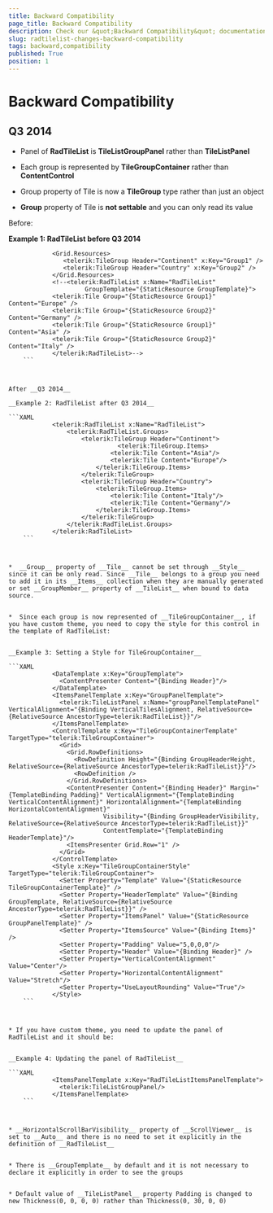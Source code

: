 ```yaml
---
title: Backward Compatibility
page_title: Backward Compatibility
description: Check our &quot;Backward Compatibility&quot; documentation article for the RadTileList {{ site.framework_name }} control.
slug: radtilelist-changes-backward-compatibility
tags: backward,compatibility
published: True
position: 1
---
```


# Backward Compatibility



## Q3 2014
      

* Panel of __RadTileList__ is __TileListGroupPanel__ rather than __TileListPanel__
          

* Each group is represented by __TileGroupContainer__ rather than __ContentControl__
          

* Group property of Tile is now a __TileGroup__ type rather than just an object
          

* __Group__ property of Tile is __not settable__ and you can only read its value
          

Before:

__Example 1: RadTileList before Q3 2014__

```XAML
			<Grid.Resources>
			   <telerik:TileGroup Header="Continent" x:Key="Group1" />
			   <telerik:TileGroup Header="Country" x:Key="Group2" />
			</Grid.Resources>
			<!--<telerik:RadTileList x:Name="RadTileList"
			         GroupTemplate="{StaticResource GroupTemplate}">
			<telerik:Tile Group="{StaticResource Group1}" Content="Europe" />
			<telerik:Tile Group="{StaticResource Group2}" Content="Germany" />
			<telerik:Tile Group="{StaticResource Group1}" Content="Asia" />
			<telerik:Tile Group="{StaticResource Group2}" Content="Italy" />
			</telerik:RadTileList>-->
	```



After __Q3 2014__

__Example 2: RadTileList after Q3 2014__

```XAML
			<telerik:RadTileList x:Name="RadTileList">
				<telerik:RadTileList.Groups>
					<telerik:TileGroup Header="Continent">
			                  <telerik:TileGroup.Items>
							<telerik:Tile Content="Asia"/>
							<telerik:Tile Content="Europe"/>
						</telerik:TileGroup.Items>
					</telerik:TileGroup>
					<telerik:TileGroup Header="Country">
						<telerik:TileGroup.Items>
							<telerik:Tile Content="Italy"/>
							<telerik:Tile Content="Germany"/>
						</telerik:TileGroup.Items>
					</telerik:TileGroup>
				</telerik:RadTileList.Groups>
			</telerik:RadTileList>
	```



*  __Group__ property of __Tile__ cannot be set through __Style__ since it can be only read. Since __Tile__ belongs to a group you need to add it in its __Items__ collection when they are manually generated or set __GroupMember__ property of __TileList__ when bound to data source.
          

*  Since each group is now represented of __TileGroupContainer__, if you have custom theme, you need to copy the style for this control in the template of RadTileList:
          

__Example 3: Setting a Style for TileGroupContainer__

```XAML
			<DataTemplate x:Key="GroupTemplate">
			  <ContentPresenter Content="{Binding Header}"/>
			</DataTemplate>
			<ItemsPanelTemplate x:Key="GroupPanelTemplate">
			  <telerik:TileListPanel x:Name="groupPanelTemplatePanel" VerticalAlignment="{Binding VerticalTilesAlignment, RelativeSource={RelativeSource AncestorType=telerik:RadTileList}}"/>
			</ItemsPanelTemplate>
			<ControlTemplate x:Key="TileGroupContainerTemplate" TargetType="telerik:TileGroupContainer">
			  <Grid>
			    <Grid.RowDefinitions>
			      <RowDefinition Height="{Binding GroupHeaderHeight, RelativeSource={RelativeSource AncestorType=telerik:RadTileList}}"/>
			      <RowDefinition />
			    </Grid.RowDefinitions>
			    <ContentPresenter Content="{Binding Header}" Margin="{TemplateBinding Padding}" VerticalAlignment="{TemplateBinding VerticalContentAlignment}" HorizontalAlignment="{TemplateBinding HorizontalContentAlignment}"
			              Visibility="{Binding GroupHeaderVisibility, RelativeSource={RelativeSource AncestorType=telerik:RadTileList}}"
			              ContentTemplate="{TemplateBinding HeaderTemplate}"/>
			    <ItemsPresenter Grid.Row="1" />
			  </Grid>
			</ControlTemplate>
			<Style x:Key="TileGroupContainerStyle" TargetType="telerik:TileGroupContainer">
			  <Setter Property="Template" Value="{StaticResource TileGroupContainerTemplate}" />
			  <Setter Property="HeaderTemplate" Value="{Binding GroupTemplate, RelativeSource={RelativeSource AncestorType=telerik:RadTileList}}" />
			  <Setter Property="ItemsPanel" Value="{StaticResource GroupPanelTemplate}" />
			  <Setter Property="ItemsSource" Value="{Binding Items}" />
			  <Setter Property="Padding" Value="5,0,0,0"/>
			  <Setter Property="Header" Value="{Binding Header}" />
			  <Setter Property="VerticalContentAlignment" Value="Center"/>
			  <Setter Property="HorizontalContentAlignment" Value="Stretch"/>
			  <Setter Property="UseLayoutRounding" Value="True"/>
			</Style>
	```



* If you have custom theme, you need to update the panel of RadTileList and it should be:
          

__Example 4: Updating the panel of RadTileList__

```XAML
			<ItemsPanelTemplate x:Key="RadTileListItemsPanelTemplate">
			  <telerik:TileListGroupPanel/>
			</ItemsPanelTemplate>
	```



* __HorizontalScrollBarVisibility__ property of __ScrollViewer__ is set to __Auto__ and there is no need to set it explicitly in the definition of __RadTileList__
          

* There is __GroupTemplate__ by default and it is not necessary to declare it explicitly in order to see the groups
          

* Default value of __TileListPanel__ property Padding is changed to new Thickness(0, 0, 0, 0) rather than Thickness(0, 30, 0, 0)
          
